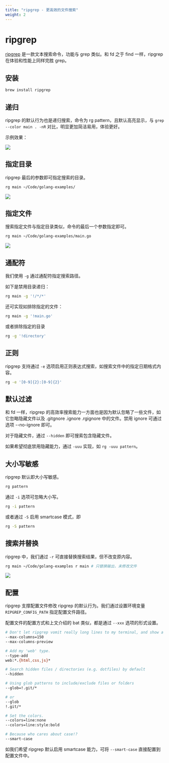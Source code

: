 ```yaml
---
title: "ripgrep - 更高效的文件搜索"
weight: 2
---
```


# ripgrep

[ripgrep](https://github.com/BurntSushi/ripgrep) 是一款文本搜索命令，功能与 grep 类似。和 fd 之于 find 一样，ripgrep 在体验和性能上同样完胜 grep。

## 安装

```zsh
brew install ripgrep
```

## 递归

ripgrep 的默认行为也是递归搜索，命令为 rg pattern，且默认高亮显示，与 `grep --color main . -nR` 对比，明显更加简洁易用，体验更好。

示例效果：

![](https://cdn.jsdelivr.net/gh/poloxue/images@2023-10/2023-10-30-high-productivity-shell-commands-part2-09.gif)

## 指定目录

ripgrep 最后的参数即可指定搜索的目录。

```zsh
rg main ~/Code/golang-examples/
```

![](https://cdn.jsdelivr.net/gh/poloxue/images@2023-10/2023-10-30-high-productivity-shell-commands-part2-10.gif)

## 指定文件

搜索指定文件与指定目录类似，命令的最后一个参数指定即可。

```zsh
rg main ~/Code/golang-examples/main.go
```

![](https://cdn.jsdelivr.net/gh/poloxue/images@2023-10/2023-10-30-high-productivity-shell-commands-part2-11.png)

## 通配符

我们使用 `-g` 通过通配符指定搜索路径。

如下是禁用目录递归：

```zsh
rg main -g '!/*/*'
```

还可实现如排除指定的文件：

```zsh
rg main -g '!main.go'
```

或者排除指定的目录

```zsh
rg -g '!directory'
```

## 正则

ripgrep 支持通过 `-e` 选项启用正则表达式搜索，如搜索文件中的指定日期格式内容。

```zsh
rg -e '[0-9]{2}:[0-9]{2}'
```

## 默认过滤

和 fd 一样，ripgrep 的高效率搜索能力一方面也是因为默认忽略了一些文件，如它忽略隐藏文件以及 .gitgnore .ignore .rgignore 中的文件。禁用 ignore 可通过选项 --no-ignore 即可。

对于隐藏文件，通过 `--hidden` 即可搜索包含隐藏文件。

如果希望彻底禁用隐藏能力，通过 `-uuu` 实现，如 `rg -uuu pattern`。

## 大小写敏感

ripgrep 默认即大小写敏感。

```bash
rg pattern
```

通过 `-i` 选项可忽略大小写。

```bash
rg -i pattern
```

或者通过 `-S` 启用 smartcase 模式，即

```bash
rg -S pattern
```

## 搜索并替换

ripgrep 中，我们通过 `-r` 可直接替换搜索结果，但不改变原内容。

```zsh
rg main ~/Code/golang-examples r main # 只替换输出，未修改文件
```

![](https://cdn.jsdelivr.net/gh/poloxue/images@2023-10/2023-10-30-high-productivity-shell-commands-part2-12.png)

## 配置

ripgrep 支撑配置文件修改 ripgrep 的默认行为。我们通过设置环境变量 `RIPGREP_CONFIG_PATH` 指定配置文件路径。

配置文件的配置方式和上文介绍的 bat 类似，都是通过 `--xxx` 选项的形式设置。

```zsh
# Don't let ripgrep vomit really long lines to my terminal, and show a preview.
--max-columns=150
--max-columns-preview

# Add my 'web' type.
--type-add
web:*.{html,css,js}*

# Search hidden files / directories (e.g. dotfiles) by default
--hidden

# Using glob patterns to include/exclude files or folders
--glob=!.git/*

# or
--glob
!.git/*

# Set the colors.
--colors=line:none
--colors=line:style:bold

# Because who cares about case!?
--smart-case
```

如我们希望 ripgrep 默认启用 smartcase 能力，可将 `--smart-case` 直接配置到配置文件中。

